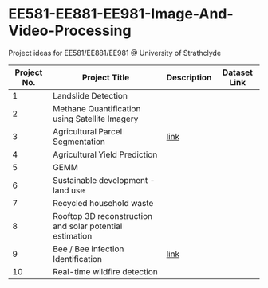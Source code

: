 # EE581-EE881-EE981-Image-And-Video-Processing
Project ideas for EE581/EE881/EE981 @ University of Strathclyde


| Project No. | Project Title | Description                | Dataset Link |
|-------------|---------------|----------------------------|-----|
| 1           |Landslide Detection                           |                            |    |
| 2           |Methane Quantification using Satellite Imagery |                            |    |
| 3           |Agricultural Parcel Segmentation              | [link](Project3/README.md) |    |
| 4           |Agricultural Yield Prediction          |                            |    |
| 5           |GEMM           |                            |   |
| 6           |Sustainable development - land use           |                            |   |
| 7           |Recycled household waste          |                            |   |
| 8           |Rooftop 3D reconstruction and solar potential estimation          |                            |   |
| 9           |Bee / Bee infection Identification          | [link](Project9/README.md) |   |
| 10          |Real-time wildfire detection          |                            |   |

